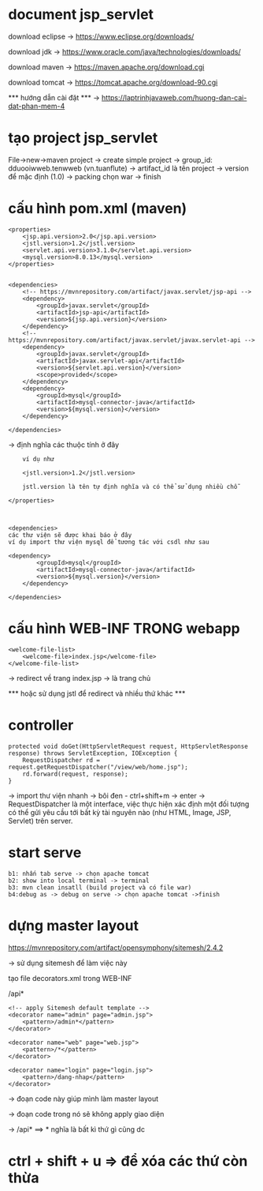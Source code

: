 # document jsp_servlet

download eclipse  -> https://www.eclipse.org/downloads/

download jdk      -> https://www.oracle.com/java/technologies/downloads/

download maven    -> https://maven.apache.org/download.cgi

download tomcat   -> https://tomcat.apache.org/download-90.cgi

*** hướng dẫn cài đặt ***
-> https://laptrinhjavaweb.com/huong-dan-cai-dat-phan-mem-4


# tạo project jsp_servlet
File->new->maven project -> create simple project -> group_id: dduooiwweb.tenwweb (vn.tuanflute) -> artifact_id là tên project -> version để mặc định (1.0) -> packing chọn war -> finish

# cấu hình pom.xml (maven)

    <properties>
		<jsp.api.version>2.0</jsp.api.version>
		<jstl.version>1.2</jstl.version>
		<servlet.api.version>3.1.0</servlet.api.version>
		<mysql.version>8.0.13</mysql.version>
	</properties>


	<dependencies>
		<!-- https://mvnrepository.com/artifact/javax.servlet/jsp-api -->
		<dependency>
			<groupId>javax.servlet</groupId>
			<artifactId>jsp-api</artifactId>
			<version>${jsp.api.version}</version>
		</dependency>
		<!-- https://mvnrepository.com/artifact/javax.servlet/javax.servlet-api -->
		<dependency>
			<groupId>javax.servlet</groupId>
			<artifactId>javax.servlet-api</artifactId>
			<version>${servlet.api.version}</version>
			<scope>provided</scope>
		</dependency>
		<dependency>
			<groupId>mysql</groupId>
			<artifactId>mysql-connector-java</artifactId>
			<version>${mysql.version}</version>
		</dependency>

	</dependencies>

-> 
    <properties> 
        định nghĩa các thuộc tính ở đây

        ví dụ như

        <jstl.version>1.2</jstl.version>

        jstl.version là tên tự định nghĩa và có thể sử dụng nhiều chỗ 

    </properties>



    <dependencies>
    các thư viện sẽ được khai báo ở đây 
    ví dụ import thư viện mysql để tương tác với csdl như sau

    <dependency>
			<groupId>mysql</groupId>
			<artifactId>mysql-connector-java</artifactId>
			<version>${mysql.version}</version>
		</dependency>

    </dependencies>


# cấu hình WEB-INF TRONG webapp
    <welcome-file-list>
		<welcome-file>index.jsp</welcome-file>
	</welcome-file-list>

-> redirect về trang index.jsp -> là trang chủ

 *** hoặc sử dụng jstl để redirect và nhiều thứ khác ***

# controller

    protected void doGet(HttpServletRequest request, HttpServletResponse response) throws ServletException, IOException {
		RequestDispatcher rd = request.getRequestDispatcher("/view/web/home.jsp");
		rd.forward(request, response);
	}

-> import thư viện nhanh -> bôi đen - ctrl+shift+m -> enter
-> RequestDispatcher là một interface, việc thực hiện xác định một đối tượng có thể gửi yêu cầu tới bất kỳ tài nguyên nào   (như HTML, Image, JSP, Servlet) trên server.

# start serve 

    b1: nhấn tab serve -> chọn apache tomcat 
    b2: show into local terminal -> terminal
    b3: mvn clean insatll (build project và có file war)
    b4:debug as -> debug on serve -> chọn apache tomcat ->finish

# dựng master layout
https://mvnrepository.com/artifact/opensymphony/sitemesh/2.4.2

-> sử dụng sitemesh để làm việc này

tạo file decorators.xml trong WEB-INF

<?xml version="1.0" encoding="UTF-8"?>
<decorators defaultdir="/decorators">
    <!-- Any urls that are excluded will never be decorated by Sitemesh -->
    <excludes>
        <pattern>/api*</pattern>
    </excludes>
    
    <!-- apply Sitemesh default template -->
    <decorator name="admin" page="admin.jsp">
        <pattern>/admin*</pattern>
    </decorator>
    
    <decorator name="web" page="web.jsp">
        <pattern>/*</pattern>
    </decorator>
    
    <decorator name="login" page="login.jsp">
        <pattern>/dang-nhap</pattern>
    </decorator>
</decorators>

-> đoạn code này giúp mình làm master layout

-> đoạn code trong  <excludes> nó sẽ không apply giao diện

-> /api*  ==> * nghĩa là bất kì thứ gì cũng dc

# ctrl + shift + u => để xóa các thứ còn thừa
